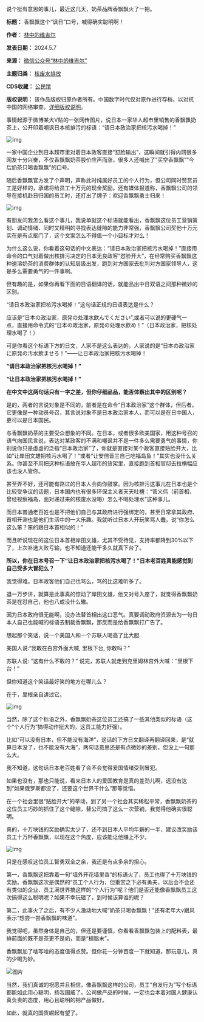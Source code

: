 说个挺有意思的事儿，最近这几天，奶茶品牌香飘飘火了一把。




**标题：** 香飘飘这个“讽日”口号，喊得确实聪明啊！  

**作者：** [林中的维吉尔](https://chinadigitaltimes.net/space/林中的维吉尔)  

**发表日期：** 2024.5.7  

**来源：** [微信公众号“林中的维吉尔”](https://web.archive.org/web/20240507134404/https://mp.weixin.qq.com/s?__biz=Mzk0MzMyMjM2NA==&mid=2247487805&idx=1&sn=5c0d1522df65226b4759605ea19a67ea&chksm=c334f4aef4437db86131c3af0ad6bb2ba8221a3322bcbf075f3904cfe5129ada896ea8436924)  

**主题归类：** [核废水排放](https://chinadigitaltimes.net/space/核废水排放)  

**CDS收藏：** [公民馆](https://chinadigitaltimes.net/space/%E5%85%AC%E6%B0%91%E9%A6%86)  

**版权说明：** 该作品版权归原作者所有。中国数字时代仅对原作进行存档，以对抗中国的网络审查。[详细版权说明](https://chinadigitaltimes.net/chinese/copyright)。


事情起源于微博某大V贴的一张网传图片，说日本一家华人超市里销售的香飘飘奶茶上，公开印着嘲讽日本核排污的标语：“请日本政治家把核污水喝掉！”


![img](https://chinadigitaltimes.net/chinese/files/2024/05/post-707631-663a305e03314.)


一家中国企业到日本超市里对着日本政客直接“怼脸输出”，这瞬间就引得内网很多网友十分兴奋，不仅香飘飘奶茶股价应声而涨，很多人还喊出了“买空香飘飘”“今后奶茶只喝香飘飘”的口号。


随后香飘飘官方发了个声明，声称此时纯属好员工的个人行为，但公司同时赞赏员工是好样的，承诺将给员工十万元的现金奖励。还有媒体报道称，香飘飘公司的领导在接机赴日归国的员工时，还打出了牌子：欢迎香飘飘勇士归来！


![img](https://chinadigitaltimes.net/chinese/files/2024/05/post-707631-663a305e206ac.)


有朋友问我怎么看这个事儿，我说单就这个标语就能看出，香飘飘这位员工营销策划、调动情绪、同时又精明的寻找表达缝隙的能力非常强，香飘飘公司奖他十万元实在是有点抠门了，这个文案怎么不得值一个小目标才对么！


为什么这么说，你看着这句话的中文表达：“请日本政治家把核污水喝掉！”直接用命令的口气对着做出核排污决定的日本无良政客“怼脸开大”，在经常购买香飘飘这种速溶奶茶的消费群体的认知层级出发，跑到对方国家去批判对方国家领导人，这是多么需要勇气的一件事啊。


但有趣的是，如果你再看下面的日语翻译的话，就能品出中日双语之间那种微妙的区别。


“请日本政治家把核污水喝掉！”这句话正规的日语表达是什么？


应该是“日本の政治家，原発の处理水飲んでください”,或者可以说的更硬气一点，直接用命令式的“日本の政治家，原発の处理水飲め！”（日本政治家，把核处理水喝了！）


可是你看这个标语下方的日文，人家不是这么表达的，人家说的是“日本の政治家に原発の汚水飲ませろ！”——让日本政治家把核污水喝掉！


**“请日本政治家把核污水喝掉！”** 


**“让日本政治家把核污水喝掉！”** 


**在中文中这两句话只有一字之差，但你仔细品品，能否体察出其中的区别呢？** 


是的，两者的言说对象是不同的，前者是在命令“日本政治家”这个群体，但后者，它更像是一种动员号召，其言说对象不是日本政治家本人，而可以是在日中国人，更可以是日本国民。


与香飘飘奶茶的主要受众想象的不同。在日本，或者很多欧美国家，用这种号召的语气向国民言说，表达对某政客的不满和嘲讽并不是一件多么需要勇气的事情，你别说你只是虚虚的泛指“日本政治家”了，你就是直接对某个政客直接贴脸开大，比如“让岸田文雄把核污水喝了！”或者“让安倍晋三自己吃福岛鱼！”其实也没什么关系。你甚至不用把这种标语放在华人超市的货架里，直接跑到首相官邸去拉横幅应该也没人管你。


甚至弄不好，还可能有路过的日本人会向你鼓掌。因为核排污这事儿在日本也是个比较受争议的话题，日本国内也有很多环保主义者天天吐槽：“菅义伟（前首相，曾经视察福岛，面对递过来的核废水没喝）怎么不喝处理水”这种事儿。


而日本普通老百姓也是不把他们自己与其政府进行强绑定的，甚至日常拿其政府、首相开涮也是他们生活中的一大乐趣。我就听过日本人开玩笑骂人蠢，说“你怎么这么笨？笨的跟日本首相似的！”


而且听说现在的这位日本首相岸田文雄，尤其不受待见，支持率都降到30%以下了，上次补选大败亏输，也不知道还能干多久就真下台了。


**所以，你在日本号召一下“让日本政治家把核污水喝了！”日本老百姓真能感觉到自己受多大冒犯么？** 


我觉得难。日本政客他们自己也骂么，骂的比这难听多了。


退一万步讲，就算是此事真的惊动了岸田文雄，他又对号入座了，就觉得香飘飘奶茶是在怼自己，他也八成没什么辙。


因为日本政府很无能啊，没办法替首相出这口恶气。真要调动政府资源去为一句日本人自己也能喊的标语去制裁香飘飘，那反而是给香飘飘打广告了。


想起那个笑话，说一个美国人和一个苏联人喝高了比大胆.


美国人说:“我敢在白宫外面大喊, 里根下台, 你敢吗？” 


苏联人说: “这有什么不敢的？” 说完，苏联人就走到克里姆林宫外大喊：“里根下台！”


但你知道这个笑话最好笑的地方在哪儿么？


在于，里根亲自讲过它。


![img](https://chinadigitaltimes.net/chinese/files/2024/05/post-707631-663a305e51006.png)


当然，除了这个标语之外，香飘飘奶茶这位员工还搞了一些其他类似的标语（这个“个人行为”搞得动作挺大的，这员工能力好强）。


比如“可以没有日本，但不能没有海洋”，这话的下方日文翻译再翻译回来，是“就算日本没了，也不能没有大海”，两句话意思还是有点微妙的差别，但没上一句那么大。


我不知道，这句话日本老百姓看了会不会觉得爱国情绪受到冒犯。


如果也没有，那也只能说，看来日本人的爱国教育是真的差劲儿啊，远没有达到“如果俄罗斯都没了，还要这个世界干什么”那等觉悟。


在一个社会里很“贴脸开大”的举动，到了另一个社会其实稀松平常，香飘飘奶茶的这位员工巧妙的抓住了这个缝隙，替公司搞了这么一次营销，我觉得他确实很聪明。


真的，十万块钱的奖励确实太少了，还不到日本人平均年薪的一半，建议改奖励该员工十万杯香飘飘，以现在这个热度，应该能让他赚上不少。


![img](https://chinadigitaltimes.net/chinese/files/2024/05/post-707631-663a305e67d49.)


只是在感叹这位员工智勇双全之余，我还是有点多余的担心。


第一，香飘飘这把靠着一句“墙外开花墙里香”的标语火了，员工也得了十万块钱的奖励。香飘飘这次是偶然的“员工个人行为，但重赏之下必有勇夫，以后会不会还有类似的企业、员工满世界搞这样的“个人行为”呢？他们是否还能像香飘飘员工这次搞得这么聪明呢？如果不幸玩砸了，到时候该算谁的呢？


第二，此事火了之后，有不少人激动地大喊“奶茶只喝香飘飘！”还有老年大v跟风表示“想尝一尝香飘飘的味道”。


我觉得吧，虽然身体是自己的，但还是要谨慎，你看看香飘飘包装上的配料表，最排前面的既不是茶更不是奶，而是“植脂末”。


香飘飘加了啥写啥的态度值得点赞。但你花一分钟百度一下就知道，那玩意儿，真的少喝为妙。


![图片](https://mmbiz.qpic.cn/sz_mmbiz_png/x3Rm0RibRhe587IaUpKRibubSHrQmXnlMjuRLhp7pON3OzxJWfuXeYdg4M7gqRYJ2lmyre4ZZjPKIYMQ9KYEib7aw/640?wx_fmt=png\&amp;from=appmsg\&amp;tp=webp\&amp;wxfrom=5\&amp;wx_lazy=1\&amp;wx_co=1)


当然，我们真诚的祝愿并且相信，像香飘飘这样的公司，员工“自发行为”写个标语都能如此用心聪明，扬我国威了。公司做产品的时候，一定也会本着对国人健康认真负责的态度，用心且聪明的把产品做好。


如此，就真的国货崛起有望了。

